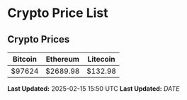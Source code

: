 # Crypto Price List

## Crypto Prices
| Bitcoin | Ethereum | Litecoin |
| ------- | -------- | -------- |
| $97624 | $2689.98 | $132.98 |
**Last Updated:** 2025-02-15 15:50 UTC
**Last Updated:** $DATE$
